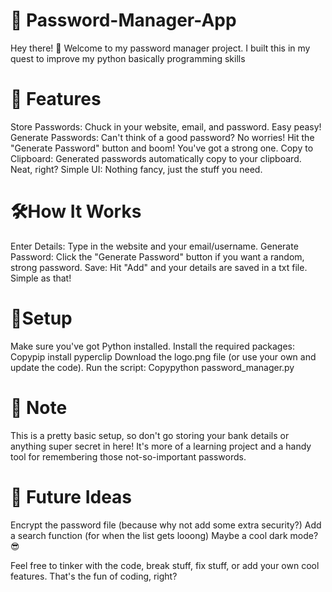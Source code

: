 
# 🔐 Password-Manager-App
Hey there! 👋 Welcome to my password manager project. I built this in my quest to improve my python basically programming skills

# 🚀 Features

Store Passwords: Chuck in your website, email, and password. Easy peasy!
Generate Passwords: Can't think of a good password? No worries! Hit the "Generate Password" button and boom! You've got a strong one.
Copy to Clipboard: Generated passwords automatically copy to your clipboard. Neat, right?
Simple UI: Nothing fancy, just the stuff you need.

# 🛠️How It Works
Enter Details: Type in the website and your email/username.
Generate Password: Click the "Generate Password" button if you want a random, strong password.
Save: Hit "Add" and your details are saved in a txt file. Simple as that!

# 🔧Setup
Make sure you've got Python installed.
Install the required packages:
Copypip install pyperclip
Download the logo.png file (or use your own and update the code).
Run the script:
Copypython password_manager.py

# 📝 Note
This is a pretty basic setup, so don't go storing your bank details or anything super secret in here! It's more of a learning project and a handy tool for remembering those not-so-important passwords.

# 🚧 Future Ideas
Encrypt the password file (because why not add some extra security?)
Add a search function (for when the list gets looong)
Maybe a cool dark mode? 😎

Feel free to tinker with the code, break stuff, fix stuff, or add your own cool features. That's the fun of coding, right?

